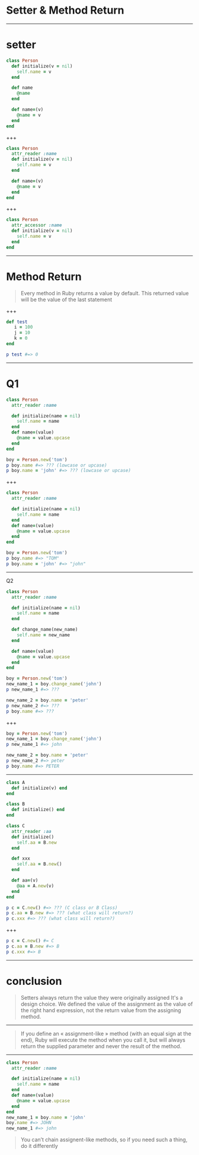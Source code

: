 # Setter & Method Return
---
# setter
```ruby
class Person
  def initialize(v = nil)
    self.name = v
  end

  def name
    @name
  end

  def name=(v)
    @name = v
  end
end
```
+++
```ruby
class Person
  attr_reader :name
  def initialize(v = nil)
    self.name = v
  end

  def name=(v)
    @name = v
  end
end
```
+++
```ruby
class Person
  attr_accessor :name
  def initialize(v = nil)
    self.name = v
  end
end
```
---
# Method Return
> Every method in Ruby returns a value by default.
This returned value will be the value of the last statement

+++
```ruby
def test
   i = 100
   j = 10
   k = 0
end

p test #=> 0
```
---
# Q1
```ruby
class Person
  attr_reader :name

  def initialize(name = nil)
    self.name = name
  end
  def name=(value)
    @name = value.upcase
  end
end
```
```ruby
boy = Person.new('tom')
p boy.name #=> ??? (lowcase or upcase)
p boy.name = 'john' #=> ??? (lowcase or upcase)
```
+++

```ruby
class Person
  attr_reader :name

  def initialize(name = nil)
    self.name = name
  end
  def name=(value)
    @name = value.upcase
  end
end

boy = Person.new('tom')
p boy.name #=> "TOM"
p boy.name = 'john' #=> "john"
```  
---
Q2
```ruby
class Person
  attr_reader :name

  def initialize(name = nil)
    self.name = name
  end

  def change_name(new_name)
    self.name = new_name
  end

  def name=(value)
    @name = value.upcase
  end
end

boy = Person.new('tom')
new_name_1 = boy.change_name('john')
p new_name_1 #=> ???

new_name_2 = boy.name = 'peter'
p new_name_2 #=> ???
p boy.name #=> ???
```

+++

```ruby
boy = Person.new('tom')
new_name_1 = boy.change_name('john')
p new_name_1 #=> john

new_name_2 = boy.name = 'peter'
p new_name_2 #=> peter
p boy.name #=> PETER
```
---

```ruby
class A
  def initialize(v) end
end

class B
  def initialize() end
end

class C
  attr_reader :aa
  def initialize()
    self.aa = B.new
  end

  def xxx
    self.aa = B.new()
  end

  def aa=(v)
    @aa = A.new(v)
  end
end

p c = C.new() #=> ??? (C class or B Class)
p c.aa = B.new #=> ??? (what class will return?)
p c.xxx #=> ??? (what class will return?)
```
+++
```ruby
p c = C.new() #= C
p c.aa = B.new #=> B
p c.xxx #=> B
```

---
# conclusion

> Setters always return the value they were originally assigned It's a design choice. We defined the value of the assignment as the value of the right hand expression, not the return value from the assigning method.

---

>If you define an « assignment-like » method (with an equal sign at the end), Ruby will execute the method when you call it, but will always return the supplied parameter and never the result of the method.

---
```ruby
class Person
  attr_reader :name

  def initialize(name = nil)
    self.name = name
  end
  def name=(value)
    @name = value.upcase
  end
end
new_name_1 = boy.name = 'john'
boy.name #=> JOHN
new_name_1 #=> john
```
>You can’t chain assignent-like methods, so if you need such a thing, do it differently
